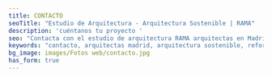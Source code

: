 ```yaml
---
title: CONTACTO
seoTitle: "Estudio de Arquitectura - Arquitectura Sostenible | RAMA"
description: 'cuéntanos tu proyecto '
seo: "Contacta con el estudio de arquitectura RAMA arquitectas en Madrid."
keywords: "contacto, arquitectas madrid, arquitectura sostenible, reformas"
bg_image: images/Fotos web/contacto.jpg
has_form: true
---
```

